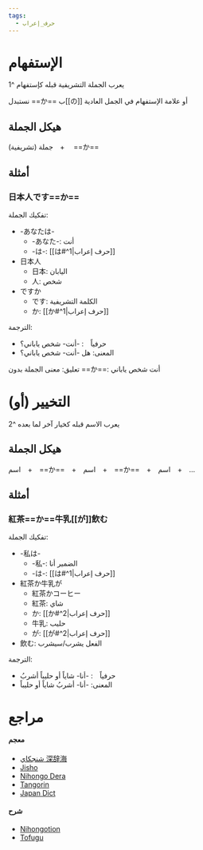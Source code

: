 ```yaml
---
tags:
  - حرف_إعراب
---
```

# الإستفهام
يعرب الجملة التشريفية قبله كإستفهام ^1

نستبدل ==か== ب[[の]] أو علامة الإستفهام في الجمل العادية
## هيكل الجملة
جملة (تشريفية)　+　 ==か==
## أمثلة
### 日本人です==か==
تفكيك الجملة:
- -あなたは-
	- -あなた-: أنت
	- -は-: [[は#^1|حرف إعراب]]
- 日本人
	- 日本: اليابان
	- 人: شخص
- ですか
	- です: الكلمة التشريفية
	- か: [[か#^1|حرف إعراب]]

الترجمة:
- حرفياً　: -أنت- شخص ياباني؟
- المعنى: هل -أنت- شخص ياباني؟

تعليق: معنى الجملة بدون ==か==: أنت شخص ياباني
# التخيير (أو)
يعرب الاسم قبله كخيار آخر لما بعده ^2
## هيكل الجملة
اسم　+　==か==　+　اسم　+　==か==　+　اسم　+　...
## أمثلة
### 紅茶==か==牛乳[[が]]飲む
تفكيك الجملة:
- -私は-
	- -私-: الضمير أنا
	- -は-: [[は#^1|حرف إعراب]]
- 紅茶か牛乳が
	- 紅茶かコーヒー
	- 紅茶: شاي
	- か: [[か#^2|حرف إعراب]]
	- 牛乳: حليب
	- が: [[が#^2|حرف إعراب]]
- 飲む: الفعل يشرب/سيشرب

الترجمة:
- حرفياً　: -أنا- شاياً أو حليباً أشربُ
- المعنى: -أنا- أشربُ شاياً أو حليباً
# مراجع
#### معجم
- [شنجكاي 深辞海](https://shinjikai.app/#/word/16809)
- [Jisho](https://jisho.org/word/%E3%81%8B)
- [Nihongo Dera](https://nihongodera.com/dictionary/jpen/%E3%81%8B-1)
- [Tangorin](https://tangorin.com/definition/%E3%81%8B)
- [Japan Dict](https://japandict.com/%E3%81%8B)
#### شرح
- [Nihongotion](https://nihongotion.com/grammars/particle-ka)
- [Tofugu](https://tofugu.com/japanese-grammar/particle-ka)